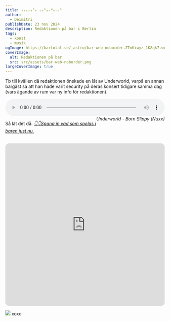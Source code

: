 ```yaml
---
title: ₘᵢₛₛₐᴰₑ ᵤₙᴰₑᵣᵂₒᵣₗᴰ
author:
  - Deimitri
publishDate: 23 nov 2024
description: Redaktionen på bar i Berlin
tags:
  - konst
  - musik
ogImage: https://bartotal.se/_astro/bar-web-noborder.ZTmKiwyz_1K8qk7.webp
coverImage:
  alt: Redaktionen på bar
  src: src/assets/bar-web-noborder.png
largeCoverImage: true
---
```


Tb till kvällen då redaktionen önskade en låt av Underworld, varpå en annan bargäst sa att han hade varit security på deras konsert tidigare samma dag (vars ägande av rum var ny info för redaktionen).

<audio controls style="width: 100%">
  <source type="audio/mp3" src="/assets/audio/Underworld-Born_Slippy_Nuxx.mp3"></source>
  <source type="audio/ogg" src="/assets/audio/Underworld-Born_Slippy_Nuxx.ogg"></source>
  <p>Your browser does not support the audio element.</p>
</audio>
<i style="float: right;">Underworld - Born Slippy (Nuxx)</i>

<br>

Så lät det då. [*👇👇Spana in vad som spelas i baren just nu.*](https://open.spotify.com/playlist/2XZZ1u1GoPJQWw8hXMaeKD?si=cb5349c35ec64f32)

<br>

<iframe style="border-radius:12px" src="https://open.spotify.com/embed/playlist/5SNp7eSCJgc1vTmIRFSXxZ?utm_source=generator" width="100%" height="512" frameBorder="0" allowfullscreen="" allow="clipboard-write; encrypted-media; fullscreen; picture-in-picture" loading="lazy"></iframe>

<span class="flex flex-row flex-wrap items-baseline max-w-full"><img src="https://image-cdn-ak.spotifycdn.com/image/ab67706c0000da84776cd6d91e97bbc995653ad9">&nbsp;xoxo</span>

